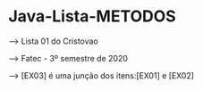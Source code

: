 # Java-Lista-METODOS
--> Lista 01 do Cristovao

--> Fatec - 3º semestre de 2020 

--> [EX03] é uma junção dos itens:[EX01] e [EX02]
